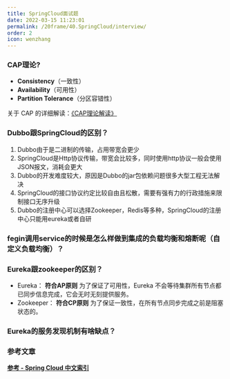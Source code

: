 ```yaml
---
title: SpringCloud面试题
date: 2022-03-15 11:23:01
permalink: /20frame/40.SpringCloud/interview/
order: 2
icon: wenzhang
---
```


### CAP理论?

- **Consistency**（一致性）
- **Availability**（可用性）
- **Partition Tolerance**（分区容错性）

关于 CAP 的详细解读：[《CAP理论解读》](https://snailclimb.gitee.io/javaguide/#/docs/system-design/distributed-system/CAP%E7%90%86%E8%AE%BA)

### Dubbo跟SpringCloud的区别？

1. Dubbo由于是二进制的传输，占用带宽会更少
1. SpringCloud是Http协议传输，带宽会比较多，同时使用http协议一般会使用JSON报文，消耗会更大
1. Dubbo的开发难度较大，原因是Dubbo的jar包依赖问题很多大型工程无法解决
1. SpringCloud的接口协议约定比较自由且松散，需要有强有力的行政措施来限制接口无序升级
1. Dubbo的注册中心可以选择Zookeeper，Redis等多种，SpringCloud的注册中心只能用eureka或者自研

### fegin调用service的时候是怎么样做到集成的负载均衡和熔断呢（自定义负载均衡）？

### Eureka跟zookeeper的区别？

- Eureka： **符合AP原则** 为了保证了可用性，Eureka 不会等待集群所有节点都已同步信息完成，它会无时无刻提供服务。
- Zookeeper： **符合CP原则** 为了保证一致性，在所有节点同步完成之前是阻塞状态的。

### Eureka的服务发现机制有啥缺点？

### 参考文章

**[参考 - Spring Cloud 中文索引](http://springcloud.fun/)**
